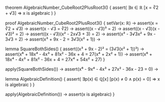 theorem AlgebraicNumber_CubeRoot2PlusRoot3() {
  assert(
    ∃x ∈ ℝ [x = ∛2 + √3] ⇒ x is algebraic
  )
}

proof AlgebraicNumber_CubeRoot2PlusRoot3() {
  setVar(x: ℝ) →
  assert(x = ∛2 + √3) →
  assert(x - √3 = ∛2) →
  assert((x - √3)³ = 2) →
  assert((x - √3)(x - √3)² = 2) →
  assert((x - √3)(x² - 2x√3 + 3) = 2) →
  assert(x³ - 3√3x² + 9x - 3√3 = 2) →
  assert(x³ + 9x - 2 = 3√3(x² + 1)) →
  
  lemma SquareBothSides() {
    assert((x³ + 9x - 2)² = (3√3(x² + 1))²) →
    assert(x⁶ + 18x⁴ - 4x³ + 81x² - 36x + 4 = 27(x⁴ + 2x² + 1)) →
    assert(x⁶ + 18x⁴ - 4x³ + 81x² - 36x + 4 = 27x⁴ + 54x² + 27)
  }
  
  apply(SquareBothSides()) →
  assert(x⁶ - 9x⁴ - 4x³ + 27x² - 36x - 23 = 0) →
  
  lemma AlgebraicDefinition() {
    assert(
      ∃p(x) ∈ ℚ[x] [p(x) ≠ 0 ∧ p(x) = 0] ⇒ x is algebraic
    )
  }
  
  apply(AlgebraicDefinition()) →
  assert(x is algebraic)
}